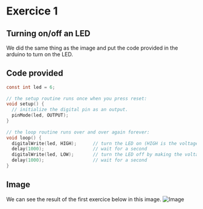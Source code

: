 # Exercice 1

## Turning on/off an LED

We did the same thing as the image and put the code provided in the arduino to turn on the LED.

## Code provided

```C
const int led = 6;
 
// the setup routine runs once when you press reset:
void setup() {                
  // initialize the digital pin as an output.
  pinMode(led, OUTPUT);     
}
 
// the loop routine runs over and over again forever:
void loop() {
  digitalWrite(led, HIGH);      // turn the LED on (HIGH is the voltage level)
  delay(1000);                  // wait for a second
  digitalWrite(led, LOW);       // turn the LED off by making the voltage LOW
  delay(1000);                  // wait for a second
}
 ```

## Image
We can see the result of the first exercice below in this image.
![Image](https://github.com/Gaffeur/IoT_TP1/blob/main/LabOne/Exercise/1/Exercice%201.jpg)

